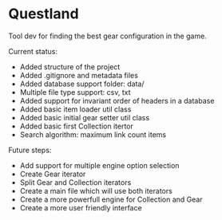 # Questland
Tool dev for finding the best gear configuration in the game.

Current status:
- Added structure of the project
- Added .gitignore and metadata files
- Added database support folder: data/
- Multiple file type support: csv, txt
- Added support for invariant order of headers in a database
- Added basic item loader util class
- Added basic initial gear setter util class
- Added basic first Collection itertor
- Search algorithm: maximum link count items

Future steps:
- Add support for multiple engine option selection 
- Create Gear iterator
- Split Gear and Collection iterators
- Create a main file which will use both iterators
- Create a more powerfull engine for Collection and Gear
- Create a more user friendly interface